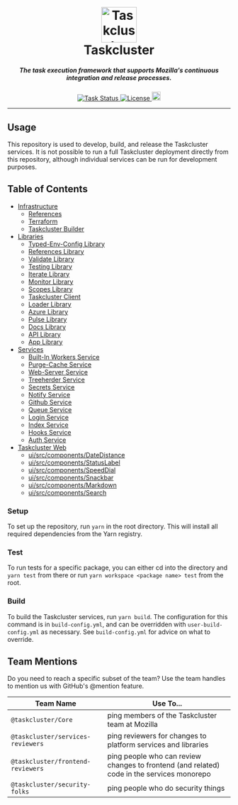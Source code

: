 <h1 align="center">
  <br>
  <img src="https://media.taskcluster.net/logo/logo.png" alt="Taskcluster" width="80">
  <br>
  Taskcluster
  <br>
</h1>

<h5 align="center">The task execution framework that supports Mozilla's continuous integration and release processes.</h5>

<p align="center">
  <a href="https://github.taskcluster.net/v1/repository/taskcluster/taskcluster/master/latest">
    <img src="https://github.taskcluster.net/v1/repository/taskcluster/taskcluster/master/badge.svg" alt="Task Status">
  </a>
  <a href="http://mozilla.org/MPL/2.0">
    <img src="https://img.shields.io/badge/license-MPL%202.0-orange.svg" alt="License">
  </a>
  <a href="https://www.irccloud.com/invite?channel=%23taskcluster&amp;hostname=irc.mozilla.org&amp;port=6697&amp;ssl=1" target="_blank">
    <img src="https://img.shields.io/badge/IRC-%23taskcluster-1e72ff.svg?style=flat"  height="20">
  </a>
</p>

<hr/>

## Usage

This repository is used to develop, build, and release the Taskcluster services.
It is not possible to run a full Taskcluster deployment directly from this repository, although individual services can be run for development purposes.

## Table of Contents

<!-- TOC BEGIN -->
* [Infrastructure](infrastructure)
    * [References](infrastructure/references)
    * [Terraform](infrastructure/terraform)
    * [Taskcluster Builder](infrastructure/builder)
* [Libraries](libraries)
    * [Typed-Env-Config Library](libraries/typed-env-config)
    * [References Library](libraries/references)
    * [Validate Library](libraries/validate)
    * [Testing Library](libraries/testing)
    * [Iterate Library](libraries/iterate)
    * [Monitor Library](libraries/monitor)
    * [Scopes Library](libraries/scopes)
    * [Taskcluster Client](libraries/client)
    * [Loader Library](libraries/loader)
    * [Azure Library](libraries/azure)
    * [Pulse Library](libraries/pulse)
    * [Docs Library](libraries/docs)
    * [API Library](libraries/api)
    * [App Library](libraries/app)
* [Services](services)
    * [Built-In Workers Service](services/built-in-workers)
    * [Purge-Cache Service](services/purge-cache)
    * [Web-Server Service](services/web-server)
    * [Treeherder Service](services/treeherder)
    * [Secrets Service](services/secrets)
    * [Notify Service](services/notify)
    * [Github Service](services/github)
    * [Queue Service](services/queue)
    * [Login Service](services/login)
    * [Index Service](services/index)
    * [Hooks Service](services/hooks)
    * [Auth Service](services/auth)
* [Taskcluster Web](ui)
    * [ui/src/components/DateDistance](ui/src/components/DateDistance)
    * [ui/src/components/StatusLabel](ui/src/components/StatusLabel)
    * [ui/src/components/SpeedDial](ui/src/components/SpeedDial)
    * [ui/src/components/Snackbar](ui/src/components/Snackbar)
    * [ui/src/components/Markdown](ui/src/components/Markdown)
    * [ui/src/components/Search](ui/src/components/Search)
<!-- TOC END -->

### Setup

To set up the repository, run `yarn` in the root directory.
This will install all required dependencies from the Yarn registry.

### Test

To run tests for a specific package, you can either cd into the directory and `yarn test` from there or run `yarn workspace <package name> test` from the root.

### Build

To build the Taskcluster services, run `yarn build`.
The configuration for this command is in `build-config.yml`, and can be overridden with `user-build-config.yml` as necessary.
See `build-config.yml` for advice on what to override.

## Team Mentions

Do you need to reach a specific subset of the team? Use the team handles to mention us with GitHub's @mention feature.

| Team Name | Use To... |
| --------- | --------- |
| `@taskcluster/Core` | ping members of the Taskcluster team at Mozilla |
| `@taskcluster/services-reviewers` | ping reviewers for changes to platform services and libraries  |
| `@taskcluster/frontend-reviewers` | ping people who can review changes to frontend (and related) code in the services monorepo |
| `@taskcluster/security-folks` | ping people who do security things |
